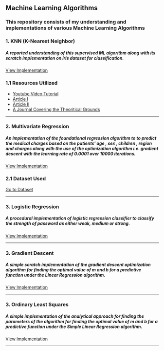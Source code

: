 ## Machine Learning Algorithms

### This repository consists of my understanding and implementations of various Machine Learning Algorithms  

### 1. KNN (K-Nearest Neighbor)

##### A reported understanding of this supervised ML algorithm along with its scratch implementation on iris dataset for classification.

[View Implementation](https://github.com/prakriti42/ML-Algorithms-/tree/main/KNN)

### 1.1 Resources Utilized 
* [Youtube Video Tutorial](https://www.youtube.com/watch?v=6kZ-OPLNcgE&t=906s) <br>
* [Article I](https://www.analyticsvidhya.com/blog/2021/01/a-quick-introduction-to-k-nearest-neighbor-knn-classification-using-python/)  <br>
* [Article II](https://towardsdatascience.com/k-nearest-neighbors-knn-algorithm-23832490e3f4) <br>
* [A Journal Covering the Theoritical Grounds](https://www.ijera.com/papers/Vol3_issue5/DI35605610.pdf)
<hr>

### 2. Multivariate Regression 

##### An implementation of the foundational regression algorithm to to predict the medical charges based on the patients' age , sex , children , region and charges along with the use of the optimization algorithm i.e. gradient descent with the learning rate of 0.0001 over 10000 iterations.  
[View Implementation](https://github.com/prakriti42/ML-Algorithms-/blob/main/Multivariate%20Regression/REGRESSION%20TASK.ipynb)

### 2.1 Dataset Used
[Go to Dataset](https://github.com/prakriti42/ML-Algorithms-/blob/main/Multivariate%20Regression/MedicalInsurance.csv)

<hr>

### 3. Logistic Regression 

##### A procedural implementation of logistic regression classifier to classify the strength of password as either weak, medium or strong.   
[View Implementation](https://github.com/prakriti42/ML-Algorithms-/tree/main/Logistic%20Regression)

<hr>

### 3. Gradient Descent 

##### A simple scratch implementation of the gradient descent optimization algorithm for finding the optimal value of m and b for a predictive function under the Linear Regression algorithm.  
[View Implementation](https://github.com/prakriti42/ML-Algorithms-/blob/main/Gradient%20Descent/gradientdescent.py)
<hr>

### 3. Ordinary Least Squares 

##### A simple implementation of the analytical approach for finding the parameters of the algorithm for finding the optimal value of m and b for a predictive function under the Simple Linear Regression algorithm.  
[View Implementation](https://github.com/prakriti42/ML-Algorithms-/blob/main/)
<hr>
